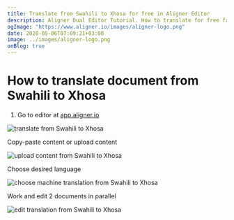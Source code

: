 ```yaml
---
title: Translate from Swahili to Xhosa for free in Aligner Editor
description: Aligner Dual Editor Tutorial. How to translate for free from Swahili to Xhosa. Aligner is multilingual document management platform. 
ogImage: "https://www.aligner.io/images/aligner-logo.png"
date: 2020-05-06T07:09:21+03:00
image: ../images/aligner-logo.png
onBlog: true
---
```


# How to translate document from Swahili to Xhosa

1. Go to editor at [app.aligner.io](https://app.aligner.io "Aligner App web page")

![translate from Swahili to Xhosa](../aligner-blank-editor.png "translate from Swahili to Xhosa")

Copy-paste content or upload content

![upload content from Swahili to Xhosa](../aligner-uploaded-document.png "upload content from Swahili to Xhosa")

Choose desired language

![choose machine translation from Swahili to Xhosa](../aligner-language-dropdown.png "choose machine translation from Swahili to Xhosa")

Work and edit 2 documents in parallel

![edit translation from Swahili to Xhosa](../aligner-double-sitded-editor.png "edit translation from Swahili to Xhosa")

